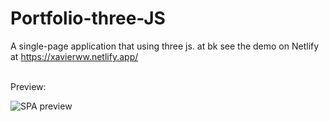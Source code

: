 # Portfolio-three-JS 
A single-page application that using three js. at bk see the demo on Netlify at https://xavierww.netlify.app/ 


<br />
Preview:

![SPA preview](https://github.com/Xavier-WW/Portfolio-three-JS/blob/master/preview.gif)
